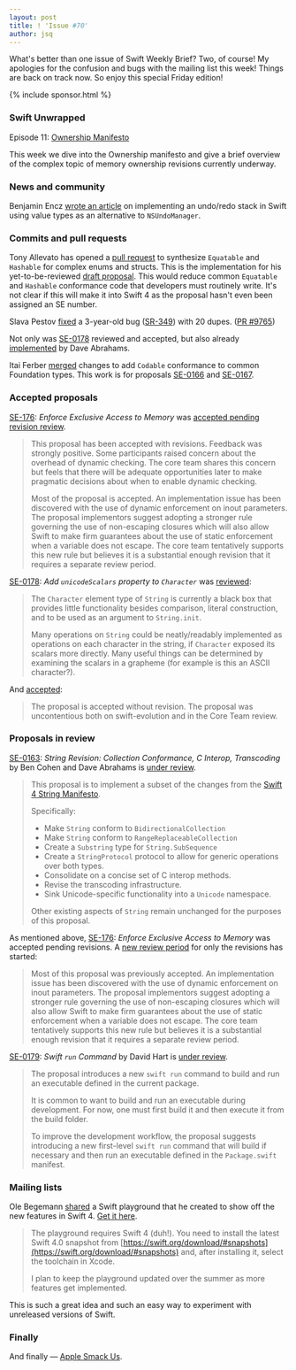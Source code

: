 ```yaml
---
layout: post
title: ! 'Issue #70'
author: jsq
---
```


What's better than one issue of Swift Weekly Brief? Two, of course! My apologies for the confusion and bugs with the mailing list this week! Things are back on track now. So enjoy this special Friday edition!

<!--excerpt-->

{% include sponsor.html %}

### Swift Unwrapped

Episode 11: [Ownership Manifesto](https://spec.fm/podcasts/swift-unwrapped/69191)

This week we dive into the Ownership manifesto and give a brief overview of the complex topic of memory ownership revisions currently underway.

### News and community

Benjamin Encz [wrote an article](http://blog.benjamin-encz.de/post/simple-undo-redo-swift/) on implementing an undo/redo stack in Swift using value types as an alternative to `NSUndoManager`.

### Commits and pull requests

Tony Allevato has opened a [pull request](https://github.com/apple/swift/pull/9619) to synthesize `Equatable` and `Hashable` for complex enums and structs. This is the implementation for his yet-to-be-reviewed [draft proposal](https://github.com/apple/swift-evolution/pull/706). This would reduce common `Equatable` and `Hashable` conformance code that developers must routinely write. It's not clear if this will make it into Swift 4 as the proposal hasn't even been assigned an SE number.

Slava Pestov [fixed](https://twitter.com/slava_pestov/status/865473324679168000) a 3-year-old bug ([SR-349](https://bugs.swift.org/browse/SR-349)) with 20 dupes. ([PR #9765](https://github.com/apple/swift/pull/9765))

Not only was [SE-0178](https://github.com/apple/swift-evolution/blob/master/proposals/0178-character-unicode-view.md) reviewed and accepted, but also already [implemented](https://github.com/apple/swift/pull/9675) by Dave Abrahams.

Itai Ferber [merged](https://github.com/apple/swift/pull/9715) changes to add `Codable` conformance to common Foundation types. This work is for proposals [SE-0166](https://github.com/apple/swift-evolution/blob/master/proposals/0166-swift-archival-serialization.md) and [SE-0167](https://github.com/apple/swift-evolution/blob/master/proposals/0167-swift-encoders.md).

### Accepted proposals

[SE-176](https://github.com/apple/swift-evolution/blob/master/proposals/0176-enforce-exclusive-access-to-memory.md): *Enforce Exclusive Access to Memory* was [accepted pending revision review](https://lists.swift.org/pipermail/swift-evolution-announce/2017-May/000378.html).

> This proposal has been accepted with revisions. Feedback was strongly positive. Some participants raised concern about the overhead of dynamic checking. The core team shares this concern but feels that there will be adequate opportunities later to make pragmatic decisions about when to enable dynamic checking.
>
> Most of the proposal is accepted. An implementation issue has been discovered with the use of dynamic enforcement on inout parameters. The proposal implementors suggest adopting a stronger rule governing the use of non-escaping closures which will also allow Swift to make firm guarantees about the use of static enforcement when a variable does not escape. The core team tentatively supports this new rule but believes it is a substantial enough revision that it requires a separate review period.

[SE-0178](https://github.com/apple/swift-evolution/blob/master/proposals/0178-character-unicode-view.md): *Add `unicodeScalars` property to `Character`* was [reviewed](https://lists.swift.org/pipermail/swift-evolution-announce/2017-May/000377.html):

> The `Character` element type of `String` is currently a black box that provides
little functionality besides comparison, literal construction, and to be used
as an argument to `String.init`.
>
> Many operations on `String` could be neatly/readably implemented as operations
on each character in the string, if `Character` exposed its scalars more
directly. Many useful things can be determined by examining the scalars in a
grapheme (for example is this an ASCII character?).

And [accepted](https://lists.swift.org/pipermail/swift-evolution/Week-of-Mon-20170515/036714.html):

> The proposal is accepted without revision. The proposal was uncontentious both on swift-evolution and in the Core Team review.

### Proposals in review

[SE-0163](https://github.com/apple/swift-evolution/blob/master/proposals/0163-string-revision-1.md): *String Revision: Collection Conformance, C Interop, Transcoding* by Ben Cohen and Dave Abrahams is [under review](https://lists.swift.org/pipermail/swift-evolution-announce/2017-May/000376.html).

> This proposal is to implement a subset of the changes from the [Swift 4
String
Manifesto](https://github.com/apple/swift/blob/master/docs/StringManifesto.md).
>
> Specifically:
>
> * Make `String` conform to `BidirectionalCollection`
> * Make `String` conform to `RangeReplaceableCollection`
> * Create a `Substring` type for `String.SubSequence`
> * Create a `StringProtocol` protocol to allow for generic operations over both types.
> * Consolidate on a concise set of C interop methods.
> * Revise the transcoding infrastructure.
> * Sink Unicode-specific functionality into a `Unicode` namespace.
>
> Other existing aspects of `String` remain unchanged for the purposes of this
proposal.

As mentioned above, [SE-176](https://github.com/apple/swift-evolution/blob/master/proposals/0176-enforce-exclusive-access-to-memory.md): *Enforce Exclusive Access to Memory* was accepted pending revisions. A [new review period](https://lists.swift.org/pipermail/swift-evolution-announce/2017-May/000379.html) for only the revisions has started:

> Most of this proposal was previously accepted. An implementation issue has been discovered with the use of dynamic enforcement on inout parameters. The proposal implementors suggest adopting a stronger rule governing the use of non-escaping closures which will also allow Swift to make firm guarantees about the use of static enforcement when a variable does not escape. The core team tentatively supports this new rule but believes it is a substantial enough revision that it requires a separate review period.

[SE-0179](https://github.com/apple/swift-evolution/blob/master/proposals/0179-swift-run-command.md): *Swift `run` Command* by David Hart is [under review](https://lists.swift.org/pipermail/swift-evolution-announce/2017-May/000380.html).

> The proposal introduces a new `swift run` command to build and run an executable defined in the current package.
>
> It is common to want to build and run an executable during development. For now, one must first build it and then execute it from the build folder.
>
> To improve the development workflow, the proposal suggests introducing a new first-level `swift run` command that will build if necessary and then run an executable defined in the `Package.swift` manifest.

### Mailing lists

Ole Begemann [shared](https://lists.swift.org/pipermail/swift-evolution/Week-of-Mon-20170515/036731.html) a Swift playground that he created to show off the new features in Swift 4. [Get it here](https://github.com/ole/whats-new-in-swift-4).

> The playground requires Swift 4 (duh!). You need to install the latest Swift 4.0 snapshot from [https://swift.org/download/#snapshots](https://swift.org/download/#snapshots) and, after installing it, select the toolchain in Xcode.
>
> I plan to keep the playground updated over the summer as more features get implemented.

This is such a great idea and such an easy way to experiment with unreleased versions of Swift.

### Finally

And finally &mdash; [Apple Smack Us](https://twitter.com/ericasadun/status/864659925863202817).
